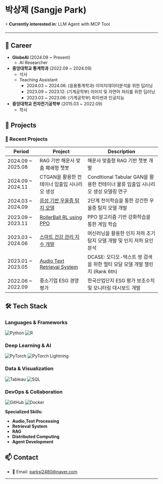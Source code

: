 # 박상제 (Sangje Park)

⚡ **Currently interested in**: LLM Agent with MCP Tool

---
## 💼 Career
- **GlobeAI** (2024.09 ~ Present)
  - AI Researcher
- **중앙대학교 통계학과** (2022.09 ~ 2024.09)
  - 석사
  - Teaching Assistant
    - 2024.03 ~ 2024.06: (응용통계학과) 이미지데이터분석을 위한 딥러닝
    - 2023.09 ~ 2023.12: (기계공학부) 이미지 및 자연어 처리를 위한 딥러닝
    - 2023.03 ~ 2023.06: (기계공학부) 파이썬과 인공지능
- **중앙대학교 전자전기공학부** (2015.03 ~ 2022.09)
  - 학사

## 🚀 Projects

### 🔗 Recent Projects
| Period              | Project | Description |
|---------------------|----------------|--------------------|
| 2024.09 ~ 2025.08 | RAG 기반 해운사 맞춤 폐쇄형 챗봇 | 해운사 맞춤형 RAG 기반 챗봇 개발 |
| 2024.09 ~ 2024.11 | CTGAN을 활용한 컨테이너 입출입 시나리오 생성 | Conditional Tabular GAN을 활용한 컨테이너 물류 입출입 시나리오 생성 모델링 연구 |
| 2024.03 ~ 2024.09 | [음성 기반 우울증 탐지 모델](https://dcollection.cau.ac.kr/srch/srchDetail/000000242905?searchWhere1=all&insCode=211052&searchKeyWord1=2%EB%8B%A8%EA%B3%84+%EC%A0%84%EC%9D%B4%ED%95%99%EC%8A%B5%EC%9D%84+%EC%9D%B4%EC%9A%A9%ED%95%9C+%EC%9E%91%EC%9D%80+%EC%9D%8C%EC%84%B1+%EB%8D%B0%EC%9D%B4%ED%84%B0%EC%85%8B%EC%97%90%EC%84%9C%EC%9D%98+%EA%B0%95%EA%B1%B4%ED%95%9C+%EC%9A%B0%EC%9A%B8%EC%A6%9D+%ED%83%90%EC%A7%80&treePageNum=1&query=%2B%28%2B%28all%3A2%EB%8B%A8%EA%B3%84%2B%EC%A0%84%EC%9D%B4%ED%95%99%EC%8A%B5%EC%9D%84%2B%EC%9D%B4%EC%9A%A9%ED%95%9C%2B%EC%9E%91%EC%9D%80%2B%EC%9D%8C%EC%84%B1%2B%EB%8D%B0%EC%9D%B4%ED%84%B0%EC%85%8B%EC%97%90%EC%84%9C%EC%9D%98%2B%EA%B0%95%EA%B1%B4%ED%95%9C%2B%EC%9A%B0%EC%9A%B8%EC%A6%9D%2B%ED%83%90%EC%A7%80%29%29&navigationSize=10&start=0&pageSize=10&rows=10&searthTotalPage=0&pageNum=1&ajax=false&searchText=%5B%EC%A0%84%EC%B2%B4%3A2%EB%8B%A8%EA%B3%84+%EC%A0%84%EC%9D%B4%ED%95%99%EC%8A%B5%EC%9D%84+%EC%9D%B4%EC%9A%A9%ED%95%9C+%EC%9E%91%EC%9D%80+%EC%9D%8C%EC%84%B1+%EB%8D%B0%EC%9D%B4%ED%84%B0%EC%85%8B%EC%97%90%EC%84%9C%EC%9D%98+%EA%B0%95%EA%B1%B4%ED%95%9C+%EC%9A%B0%EC%9A%B8%EC%A6%9D+%ED%83%90%EC%A7%80%5D&sortField=score&searchTotalCount=0&sortDir=desc) | 2단계 전이학습을 통한 강건한 우울증 탐지 모델 개발 |
| 2023.09 ~ 2023.11 | [RollerBall RL using PPO](https://github.com/sangje/RollerBall) | PPO 알고리즘 기반 강화학습을 통한 게임 학습 |
| 2023.03 ~ 2024.06 | [스마트 건강 관리 지수 개발](https://papers.ssrn.com/sol3/papers.cfm?abstract_id=5039951) | 머신러닝을 활용한 인지 저하 조기탐지 모델 개발 및 인지 저하 요인 분석 |
| 2023.01 ~ 2023.05 | [Audio Text Retrieval System](https://dcase.community/documents/challenge2023/technical_reports/DCASE2023_Park_80_t6b.pdf) | DCASE: 오디오-텍스트 쌍 검색을 위한 멀티 모달 모델 개발 챌린지  (Rank 6th) |
| 2022.06 ~ 2022.09 | 중소기업 ESG 경영 평가 | 한국산업단지 ESG 평가 보조수치 및 모니터링 대시보드 개발 |

## 🛠 Tech Stack

### Languages & Frameworks
![Python](https://img.shields.io/badge/Python-3776AB?style=for-the-badge&logo=python&logoColor=white)
![R](https://img.shields.io/badge/R-276DC3?style=for-the-badge&logo=r&logoColor=white)

### Deep Learning & AI
![PyTorch](https://img.shields.io/badge/PyTorch-EE4C2C?style=for-the-badge&logo=pytorch&logoColor=white)
![PyTorch Lightning](https://img.shields.io/badge/PyTorch_Lightning-792EE5?style=for-the-badge&logo=pytorch-lightning&logoColor=white)

### Data & Visualization
![Tableau](https://img.shields.io/badge/Tableau-E97627?style=for-the-badge&logo=tableau&logoColor=white)
![SQL](https://img.shields.io/badge/SQL-4479A1?style=for-the-badge&logo=mysql&logoColor=white)

### DevOps & Collaboration
![GitHub](https://img.shields.io/badge/GitHub-181717?style=for-the-badge&logo=github&logoColor=white)
![Docker](https://img.shields.io/badge/Docker-2496ED?style=for-the-badge&logo=docker&logoColor=white)

**Specialized Skills:**
- **Audio,Text Processing**
- **Retrieval System**
- **RAG**
- **Distributed Computing**
- **Agent Development**
  
## 📫 Contact
- 📧 Email: parksj2480@naver.com

---

